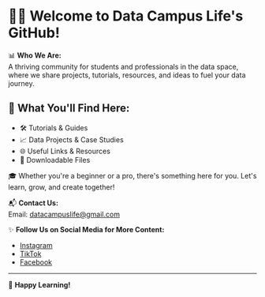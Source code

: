 # 👩‍💻 Welcome to Data Campus Life's GitHub!  

📊 **Who We Are:**  
A thriving community for students and professionals in the data space, where we share projects, tutorials, resources, and ideas to fuel your data journey.  

## 📂 What You'll Find Here:  
- 🛠️ Tutorials & Guides  
- 📈 Data Projects & Case Studies  
- 🌐 Useful Links & Resources  
- 💾 Downloadable Files  

🎓 Whether you're a beginner or a pro, there's something here for you. Let's learn, grow, and create together!  

📬 **Contact Us:**  
Email: [datacampuslife@gmail.com](mailto:datacampuslife@gmail.com)  

✨ **Follow Us on Social Media for More Content:**  
- [Instagram](https://instagram.com/datacampuslife)  
- [TikTok](https://tiktok.com/@datacampuslife)  
- [Facebook](https://facebook.com/datacampuslife)  

---
🌟 **Happy Learning!**
